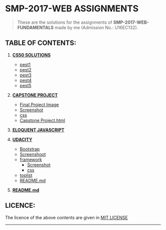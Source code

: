 # SMP-2017-WEB ASSIGNMENTS

>These are the solutions for the assignments of **SMP-2017-WEB-FUNDAMENTALS** made by me (Admission No.: U16EC132).

## TABLE OF CONTENTS:

1. **[CS50 SOLUTIONS](https://github.com/gdgsurat/SMP-2017-Web/tree/master/smp2017-web-Vivek/CS50)**

    - [pest1](https://github.com/gdgsurat/SMP-2017-Web/tree/master/smp2017-web-Vivek/CS50/pset1)
    - [pest2](https://github.com/gdgsurat/SMP-2017-Web/tree/master/smp2017-web-Vivek/CS50/pset2)
    - [pest3](https://github.com/gdgsurat/SMP-2017-Web/tree/master/smp2017-web-Vivek/CS50/pset3)
    - [pest4](https://github.com/gdgsurat/SMP-2017-Web/tree/master/smp2017-web-Vivek/CS50/pset4)
    - [pest5](https://github.com/gdgsurat/SMP-2017-Web/tree/master/smp2017-web-Vivek/CS50/pset5)

2. **[CAPSTONE PROJECT](https://github.com/gdgsurat/SMP-2017-Web/tree/master/smp2017-web-Vivek/Capston%20Project)**
    
    - [Final Project Image](https://github.com/gdgsurat/SMP-2017-Web/tree/master/smp2017-web-Vivek/Capston%20Project/Final%20Project%20Images)
    - [Screenshot](https://github.com/gdgsurat/SMP-2017-Web/tree/master/smp2017-web-Vivek/Capston%20Project/Screenshot)
    - [css](https://github.com/gdgsurat/SMP-2017-Web/tree/master/smp2017-web-Vivek/Capston%20Project/css)
    - [Capstone Project.html](https://github.com/gdgsurat/SMP-2017-Web/blob/master/smp2017-web-Vivek/Capston%20Project/Capston%20Project.html)

3. **[ELOQUENT JAVASCRIPT](https://github.com/gdgsurat/SMP-2017-Web/tree/master/smp2017-web-Vivek/Eloquent%20JavaScript/Ex-1)**

4. **[UDACITY](https://github.com/gdgsurat/SMP-2017-Web/tree/master/smp2017-web-Vivek/Udacity)**

    - [Bootstrap](https://github.com/gdgsurat/SMP-2017-Web/tree/master/smp2017-web-Vivek/Udacity/Bootstrap)
	- [Screenshoot](https://github.com/gdgsurat/SMP-2017-Web/tree/master/smp2017-web-Vivek/Udacity/Screenshot)
	- [framework](https://github.com/gdgsurat/SMP-2017-Web/tree/master/smp2017-web-Vivek/Udacity/framework)
        - [Screenshot](https://github.com/gdgsurat/SMP-2017-Web/tree/master/smp2017-web-Vivek/Udacity/framework/Screenshot)
        - [css](https://github.com/gdgsurat/SMP-2017-Web/tree/master/smp2017-web-Vivek/Udacity/framework/css)
    - [toplist](https://github.com/gdgsurat/SMP-2017-Web/tree/master/smp2017-web-Vivek/Udacity/toplist)
    - [README.md](https://github.com/gdgsurat/SMP-2017-Web/blob/master/smp2017-web-Vivek/Udacity/README.md)

5. **[README.md](https://github.com/gdgsurat/SMP-2017-Web/blob/master/smp2017-web-Vivek/README.md)**

## LICENCE:
The licence of the above contents are given in [MIT LICENSE](https://choosealicense.com/licenses/mit/)

___
